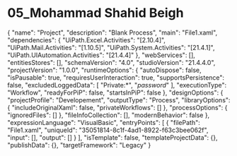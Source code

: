 # 05_Mohammad Shahid Beigh
{
  "name": "Project",
  "description": "Blank Process",
  "main": "File1.xaml",
  "dependencies": {
    "UiPath.Excel.Activities": "[2.10.4]",
    "UiPath.Mail.Activities": "[1.10.5]",
    "UiPath.System.Activities": "[21.4.1]",
    "UiPath.UIAutomation.Activities": "[21.4.4]"
  },
  "webServices": [],
  "entitiesStores": [],
  "schemaVersion": "4.0",
  "studioVersion": "21.4.4.0",
  "projectVersion": "1.0.0",
  "runtimeOptions": {
    "autoDispose": false,
    "isPausable": true,
    "requiresUserInteraction": true,
    "supportsPersistence": false,
    "excludedLoggedData": [
      "Private:*",
      "*password*"
    ],
    "executionType": "Workflow",
    "readyForPiP": false,
    "startsInPiP": false
  },
  "designOptions": {
    "projectProfile": "Developement",
    "outputType": "Process",
    "libraryOptions": {
      "includeOriginalXaml": false,
      "privateWorkflows": []
    },
    "processOptions": {
      "ignoredFiles": []
    },
    "fileInfoCollection": [],
    "modernBehavior": false
  },
  "expressionLanguage": "VisualBasic",
  "entryPoints": [
    {
      "filePath": "File1.xaml",
      "uniqueId": "35051814-8c1f-4ad1-8922-f63c3bee062f",
      "input": [],
      "output": []
    }
  ],
  "isTemplate": false,
  "templateProjectData": {},
  "publishData": {},
  "targetFramework": "Legacy"
}
